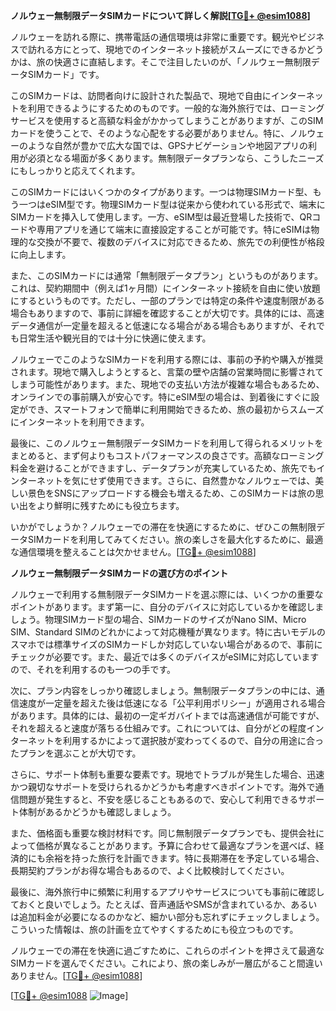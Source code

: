 **ノルウェー無制限データSIMカードについて詳しく解説[[TG💪+ @esim1088](https://t.me/s/esim1088)]**

ノルウェーを訪れる際に、携帯電話の通信環境は非常に重要です。観光やビジネスで訪れる方にとって、現地でのインターネット接続がスムーズにできるかどうかは、旅の快適さに直結します。そこで注目したいのが、「ノルウェー無制限データSIMカード」です。

このSIMカードは、訪問者向けに設計された製品で、現地で自由にインターネットを利用できるようにするためのものです。一般的な海外旅行では、ローミングサービスを使用すると高額な料金がかかってしまうことがありますが、このSIMカードを使うことで、そのような心配をする必要がありません。特に、ノルウェーのような自然が豊かで広大な国では、GPSナビゲーションや地図アプリの利用が必須となる場面が多くあります。無制限データプランなら、こうしたニーズにもしっかりと応えてくれます。

このSIMカードにはいくつかのタイプがあります。一つは物理SIMカード型、もう一つはeSIM型です。物理SIMカード型は従来から使われている形式で、端末にSIMカードを挿入して使用します。一方、eSIM型は最近登場した技術で、QRコードや専用アプリを通じて端末に直接設定することが可能です。特にeSIMは物理的な交換が不要で、複数のデバイスに対応できるため、旅先での利便性が格段に向上します。

また、このSIMカードには通常「無制限データプラン」というものがあります。これは、契約期間中（例えば1ヶ月間）にインターネット接続を自由に使い放題にするというものです。ただし、一部のプランでは特定の条件や速度制限がある場合もありますので、事前に詳細を確認することが大切です。具体的には、高速データ通信が一定量を超えると低速になる場合がある場合もありますが、それでも日常生活や観光目的では十分に快適に使えます。

ノルウェーでこのようなSIMカードを利用する際には、事前の予約や購入が推奨されます。現地で購入しようとすると、言葉の壁や店舗の営業時間に影響されてしまう可能性があります。また、現地での支払い方法が複雑な場合もあるため、オンラインでの事前購入が安心です。特にeSIM型の場合は、到着後にすぐに設定ができ、スマートフォンで簡単に利用開始できるため、旅の最初からスムーズにインターネットを利用できます。

最後に、このノルウェー無制限データSIMカードを利用して得られるメリットをまとめると、まず何よりもコストパフォーマンスの良さです。高額なローミング料金を避けることができますし、データプランが充実しているため、旅先でもインターネットを気にせず使用できます。さらに、自然豊かなノルウェーでは、美しい景色をSNSにアップロードする機会も増えるため、このSIMカードは旅の思い出をより鮮明に残すためにも役立ちます。

いかがでしょうか？ノルウェーでの滞在を快適にするために、ぜひこの無制限データSIMカードを利用してみてください。旅の楽しさを最大化するために、最適な通信環境を整えることは欠かせません。[[TG💪+ @esim1088](https://t.me/s/esim1088)]

**ノルウェー無制限データSIMカードの選び方のポイント**

ノルウェーで利用する無制限データSIMカードを選ぶ際には、いくつかの重要なポイントがあります。まず第一に、自分のデバイスに対応しているかを確認しましょう。物理SIMカード型の場合、SIMカードのサイズがNano SIM、Micro SIM、Standard SIMのどれかによって対応機種が異なります。特に古いモデルのスマホでは標準サイズのSIMカードしか対応していない場合があるので、事前にチェックが必要です。また、最近では多くのデバイスがeSIMに対応していますので、それを利用するのも一つの手です。

次に、プラン内容をしっかり確認しましょう。無制限データプランの中には、通信速度が一定量を超えた後は低速になる「公平利用ポリシー」が適用される場合があります。具体的には、最初の一定ギガバイトまでは高速通信が可能ですが、それを超えると速度が落ちる仕組みです。これについては、自分がどの程度インターネットを利用するかによって選択肢が変わってくるので、自分の用途に合ったプランを選ぶことが大切です。

さらに、サポート体制も重要な要素です。現地でトラブルが発生した場合、迅速かつ親切なサポートを受けられるかどうかも考慮すべきポイントです。海外で通信問題が発生すると、不安を感じることもあるので、安心して利用できるサポート体制があるかどうかも確認しましょう。

また、価格面も重要な検討材料です。同じ無制限データプランでも、提供会社によって価格が異なることがあります。予算に合わせて最適なプランを選べば、経済的にも余裕を持った旅行を計画できます。特に長期滞在を予定している場合、長期契約プランがお得な場合もあるので、よく比較検討してください。

最後に、海外旅行中に頻繁に利用するアプリやサービスについても事前に確認しておくと良いでしょう。たとえば、音声通話やSMSが含まれているか、あるいは追加料金が必要になるのかなど、細かい部分も忘れずにチェックしましょう。こういった情報は、旅の計画を立てやすくするためにも役立つものです。

ノルウェーでの滞在を快適に過ごすために、これらのポイントを押さえて最適なSIMカードを選んでください。これにより、旅の楽しみが一層広がること間違いありません。[[TG💪+ @esim1088](https://t.me/s/esim1088)]

[[TG💪+ @esim1088](https://t.me/s/esim1088) ![Image](https://i.postimg.cc/Y0z9fWf4/image.png)]